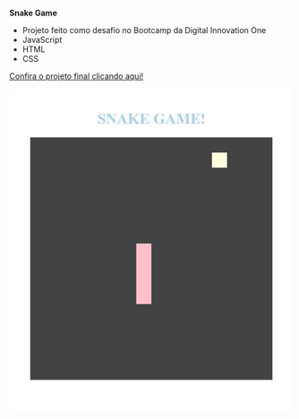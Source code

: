 
**Snake Game**

- Projeto feito como desafio no Bootcamp da Digital Innovation One
- JavaScript
- HTML
- CSS

[Confira o projeto final clicando aqui!](https://thatacello.github.io/Snake-Game-Javascript/)

[![Confira o projeto final clicando aqui!](https://github.com/thatacello/Snake-Game-Javascript/blob/master/snakegamess.png?raw=true "Confira o projeto final clicando aqui!")](https://thatacello.github.io/Snake-Game-Javascript/ "Confira o projeto final clicando aqui!")
